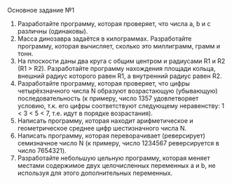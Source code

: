 Основное задание №1

1) Разработайте программу, которая проверяет, что числа a, b и c различны
(одинаковы).
2) Масса динозавра задаётся в килограммах. Разработайте программу, которая
вычисляет, сколько это миллиграмм, грамм и тонн.
3) На плоскости даны два круга с общим центром и радиусами R1 и R2 (R1 &gt;
R2). Разработайте программу нахождения площади кольца, внешний радиус
которого равен R1, а внутренний радиус равен R2.
4) Разработайте программу, которая проверяет, что цифры четырёхзначного
числа N образуют возрастающую (убывающую) последовательность (к примеру,
число 1357 удовлетворяет условию, т.к. его цифры соответствуют следующему
неравенству: 1 &lt; 3 &lt; 5 &lt; 7, т.е. идут в порядке возрастания).
5) Написать программу, которая находит арифметическое и геометрическое
среднее цифр шестизначного числа N.
6) Написать программу, которая переворачивает (реверсирует) семизначное
число N (к примеру, число 1234567 реверсируется в число 7654321).
7) Разработайте небольшую цельную программу, которая меняет местами
содержимое двух целочисленных переменных a и b, не используя для этого
дополнительных переменных.
